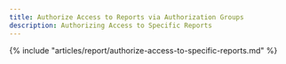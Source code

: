 ```yaml
---
title: Authorize Access to Reports via Authorization Groups
description: Authorizing Access to Specific Reports
---
```


{% include "articles/report/authorize-access-to-specific-reports.md" %}